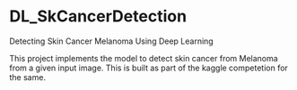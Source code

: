 # DL_SkCancerDetection
Detecting Skin Cancer Melanoma Using Deep Learning 

This project implements the model to detect skin cancer from Melanoma from a given input image. This is built as part of the kaggle competetion for the same. 


